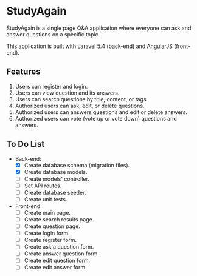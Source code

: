 # StudyAgain

StudyAgain is a single page Q&A application where everyone can ask and answer questions on a specific topic.

This application is built with Laravel 5.4 (back-end) and AngularJS (front-end).

## Features

1. Users can register and login.
2. Users can view question and its answers.
3. Users can search questions by title, content, or tags.
4. Authorized users can ask, edit, or delete questions.
5. Authorized users can answers questions and edit or delete answers.
6. Authorized users can vote (vote up or vote down) questions and answers.
 
## To Do List

- Back-end:
    - [x] Create database schema (migration files). 
    - [x] Create database models.
    - [ ] Create models' controller.
    - [ ] Set API routes.
    - [ ] Create database seeder.
    - [ ] Create unit tests.
    
 - Front-end:
    - [ ] Create main page. 
    - [ ] Create search results page.
    - [ ] Create question page.
    - [ ] Create login form.
    - [ ] Create register form.
    - [ ] Create ask a question form.
    - [ ] Create answer question form.
    - [ ] Create edit question form.
    - [ ] Create edit answer form.